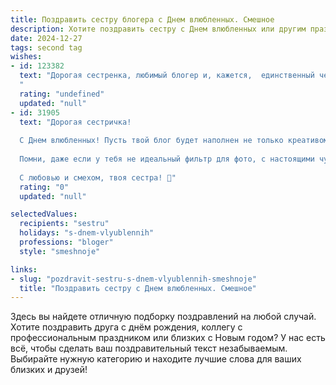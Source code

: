 ```yaml
---
title: Поздравить сестру блогера с Днем влюбленных. Смешное
description: Хотите поздравить сестру с Днем влюбленных или другим праздником? Наш ИИ создаст незабываемое поздравление, а вы обязательно выделитесь среди других.  
date: 2024-12-27
tags: second tag
wishes:
- id: 123382
  text: "Дорогая сестренка, любимый блогер и, кажется,  единственный человек, у которого на День святого Валентина больше подписчиков, чем свиданий!  Поздравляю тебя с этим праздником сердечек, розовых пони и внезапных признаний в любви в комментариях.  Пусть твой сердечный лайфхак на этот год будет:  больше смеха, меньше драмы и никаких токсичных подписчиков в личной жизни!  Целую!
  "
  rating: "undefined"
  updated: "null"
- id: 31905
  text: "Дорогая сестричка!
  
  С Днем влюбленных! Пусть твой блог будет наполнен не только креативом, но и сердечным трепетом! Желаю, чтобы лайков и комментариев было столько же, сколько у тебя поклонников — а это, поверь, немаленькая цифра! Пусть каждый твой пост вызывает истерики от смеха, а твое сердце бьется в ритме любви!
  
  Помни, даже если у тебя не идеальный фильтр для фото, с настоящими чувствами ни один пиксель не сможет затмить твою красоту! Верь мне, романтика — это не только розы и конфеты, но и хорошие мемы. Так что не забывай делиться своими влюбленностями с миром и, возможно, прямо завтра напишешь “Как найти любовь без последствий”?
  
  С любовью и смехом, твоя сестра! 💖"
  rating: "0"
  updated: "null"

selectedValues:
  recipients: "sestru"
  holidays: "s-dnem-vlyublennih"
  professions: "bloger"
  style: "smeshnoje"

links:
- slug: "pozdravit-sestru-s-dnem-vlyublennih-smeshnoje"
  title: "Поздравить сестру с Днем влюбленных. Смешное"
---
```


Здесь вы найдете отличную подборку поздравлений на любой случай. 
Хотите поздравить друга с днём рождения, коллегу с профессиональным праздником или близких с Новым годом? У нас есть всё, чтобы сделать ваш поздравительный текст незабываемым. Выбирайте нужную категорию и находите лучшие слова для ваших близких и друзей!
